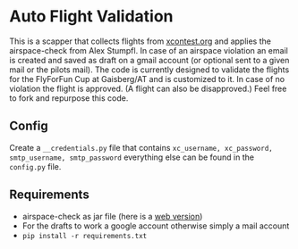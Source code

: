 # Auto Flight Validation

This is a scapper that collects flights from [xcontest.org](xcontest.org) and applies the airspace-check from Alex Stumpfl. In case of an airspace violation an email is created and saved as draft on a gmail account (or optional sent to a given mail or the pilots mail). The code is currently designed to validate the flights for the FlyForFun Cup at Gaisberg/AT and is customized to it. In case of no violation the flight is approved. (A flight can also be disapproved.)
Feel free to fork and repurpose this code.

## Config

Create a `__credentials.py` file that contains `xc_username, xc_password, smtp_username, smtp_password` everything else can be found in the `config.py` file.

## Requirements

- airspace-check as jar file (here is a [web version](https://airspace-check.appspot.com))
- For the drafts to work a google account otherwise simply a mail account
- `pip install -r requirements.txt`